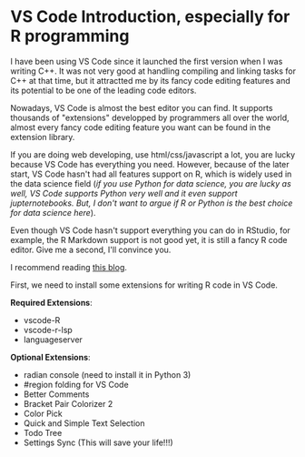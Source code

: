 # VS Code Introduction, especially for R programming

I have been using VS Code since it launched the first version when I was writing C++. It was not very good at handling compiling and linking tasks for C++ at that time, but it attractted me by its fancy code editing features and its potential to be one of the leading code editors.

Nowadays, VS Code is almost the best editor you can find. It supports thousands of "extensions" developped by programmers all over the world, almost every fancy code editing feature you want can be found in the extension library. 

If you are doing web developing, use html/css/javascript a lot, you are lucky because VS Code has everything you need. However, because of the later start, VS Code hasn't had all features support on R, which is widely used in the data science field (*if you use Python for data science, you are lucky as well, VS Code supports Python very well and it even support jupternotebooks. But, I don't want to argue if R or Python is the best choice for data science here*).

Even though VS Code hasn't support everything you can do in RStudio, for example, the R Markdown support is not good yet, it is still a fancy R code editor. Give me a second, I'll convince you.

I recommend reading [this blog](https://renkun.me/2019/12/11/writing-r-in-vscode-a-fresh-start/).

First, we need to install some extensions for writing R code in VS Code.

**Required Extensions**:
* vscode-R
* vscode-r-lsp
* languageserver

**Optional Extensions**:
* radian console (need to install it in Python 3)
* #region folding for VS Code
* Better Comments
* Bracket Pair Colorizer 2
* Color Pick
* Quick and Simple Text Selection
* Todo Tree
* Settings Sync (This will save your life!!!)

